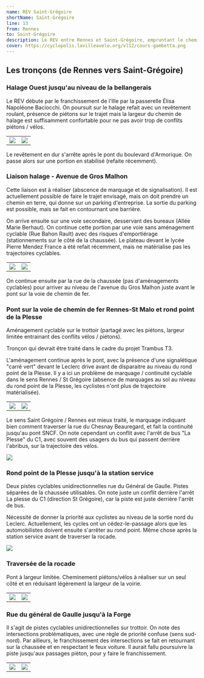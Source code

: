 ```yaml
---
name: REV Saint-Grégoire
shortName: Saint-Grégoire
line: 13
from: Rennes
to: Saint-Grégoire
description: Le REV entre Rennes et Saint-Grégoire, empruntant le chemin de halage de l'Ille, l'avenue Gros Malhon et la rue du Général de Gaulle à Saint-Grégoire, est en grande partie reporté. Sa réalisation est liée aux travaux de la ligne de trambus T3 (horizon 2030).
cover: https://cyclopolis.lavilleavelo.org/vl12/cours-gambetta.png
---
```


## Les tronçons (de Rennes vers Saint-Grégoire)

### Halage Ouest jusqu'au niveau de la bellangerais

Le REV débute par le franchissement de l'Ille par la passerelle Élisa Napoléone Baciocchi. On poursuit sur le halage refait avec un revêtement roulant, présence de piétons sur le trajet mais la largeur du chemin de halage est suffisamment confortable pour ne pas avoir trop de conflits piétons / vélos.

| | |
|---|---|
|![](/images/ligne-13/REV-Saint-Grégoire-ligne-13-passerelle-Baciocchi.jpg) | ![](/images/ligne-13/REV-Saint-Grégoire-ligne-13-halage-ouest.jpg) |

Le revêtement en dur s'arrête après le pont du boulevard d'Armorique. On passe alors sur une portion en stabilisé (refaite récemment).

### Liaison halage - Avenue de Gros Malhon

Cette liaison est à réaliser (abscence de marquage et de signalisation). Il est actuellement possible de faire le trajet envisagé, mais on doit prendre un chemin en terre, qui donne sur un parking d'entreprise. La sortie du parking est possible, mais se fait en contournant une barrière.

On arrive ensuite sur une voie secondaire, desservant des bureaux (Allée Marie Berhaut). On continue cette portion par une voie sans aménagement cyclable (Rue Bahon Rault) avec des risques d'emportiérage (stationnements sur le côté de la chaussée). Le plateau devant le lycée Pierre Mendez France a été refait récemment, mais ne matérialise pas les trajectoires cyclables.

| | |
|---|---|
|![](/images/ligne-13/REV-Saint-Grégoire-ligne-13-liaison-halage.jpg) | ![](/images/ligne-13/REV-Saint-Grégoire-ligne-13-allée-Marie-Berhaut.jpg) |

On continue ensuite par la rue de la chaussée (pas d'aménagements cyclables) pour arriver au niveau de l'avenue du Gros Malhon juste avant le pont sur la voie de chemin de fer.

### Pont sur la voie de chemin de fer Rennes-St Malo et rond point de la Plesse

Aménagement cyclable sur le trottoir (partagé avec les piétons, largeur limitée entrainant des conflits vélos / piétons).

Tronçon qui devrait être traité dans le cadre du projet Trambus T3.

L'aménagement continue après le pont, avec la présence d'une signalétique "carré vert" devant le Leclerc drive avant de disparaitre au niveau du rond point de la Plesse. Il y a ici un problème de marquage / continuité cyclable dans le sens Rennes / St Grégoire (absence de marquages au sol au niveau du rond point de la Plesse, les cyclistes n'ont plus de trajectoire matérialisée).

| | |
|---|---|
|![](/images/ligne-13/REV-Saint-Grégoire-ligne-13-gros-malhon.jpg) | ![](/images/ligne-13/REV-Saint-Grégoire-ligne-13-rdpd-de-rennes-SN.jpg) |


Le sens Saint Grégoire / Rennes est mieux traité, le marquage indiquant bien comment traverser la rue du Chesnay Beauregard, et fait la continuité jusqu'au pont SNCF. On note cependant un conflit avec l'arrêt de bus "La Plesse" du C1, avec souvent des usagers du bus qui passent derrière l'abribus, sur la trajectoire des vélos.

![](/images/ligne-13/REV-Saint-Grégoire-ligne-13-rdpd-de-rennes-NS.jpg)

### Rond point de la Plesse jusqu'à la station service

Deux pistes cyclables unidirectionnelles rue du Général de Gaulle. Pistes séparées de la chaussée utilisables. On note juste un conflit derrière l'arrêt La plesse du C1 (direction St Grégoire), car la piste est juste derrière l'arrêt de bus.

Nécessité de donner la priorité aux cyclistes au niveau de la sortie nord du Leclerc. Actuellement, les cycles ont un cédez-le-passage alors que les automobilistes doivent ensuite s'arrêter au rond point. Même chose après la station service avant de traverser la rocade.

![](/images/ligne-13/REV-Saint-Grégoire-ligne-13-rdpd-avant-rocade.jpg)


### Traversée de la rocade

Pont à largeur limitée. Cheminement piétons/vélos à réaliser sur un seul côté et en réduisant légèrement la largeur de la voirie.

| | |
|---|---|
| ![](/images/ligne-13/REV-Saint-Grégoire-ligne-13-traversee-rocade.jpg) | ![](/images/ligne-13/REV-Saint-Grégoire-ligne-13-rue-général-de-Gaulle-nord.jpg) |


### Rue du général de Gaulle jusqu'à la Forge

Il s'agit de pistes cyclables unidirectionnelles sur trottoir. On note des intersections problématiques, avec une règle de priorité confuse (sens sud-nord). Par ailleurs, le franchissement des intersections se fait en retournant sur la chaussée et en respectant le feux voiture. Il aurait fallu poursuivre la piste jusqu'aux passages pièton, pour y faire le franchissement.

| | |
|---|---|
|![](/images/ligne-13/REV-Saint-Grégoire-ligne-13-rue-de-Gaulle-st-grégoire.jpg) | ![](/images/ligne-13/REV-Saint-Grégoire-ligne-13-la-forge.jpg)|